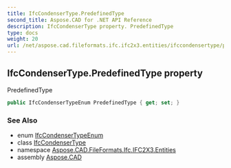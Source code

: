 ```yaml
---
title: IfcCondenserType.PredefinedType
second_title: Aspose.CAD for .NET API Reference
description: IfcCondenserType property. PredefinedType
type: docs
weight: 20
url: /net/aspose.cad.fileformats.ifc.ifc2x3.entities/ifccondensertype/predefinedtype/
---
```

## IfcCondenserType.PredefinedType property

PredefinedType

```csharp
public IfcCondenserTypeEnum PredefinedType { get; set; }
```

### See Also

* enum [IfcCondenserTypeEnum](../../../aspose.cad.fileformats.ifc.ifc2x3.types/ifccondensertypeenum/)
* class [IfcCondenserType](../)
* namespace [Aspose.CAD.FileFormats.Ifc.IFC2X3.Entities](../../ifccondensertype/)
* assembly [Aspose.CAD](../../../)


